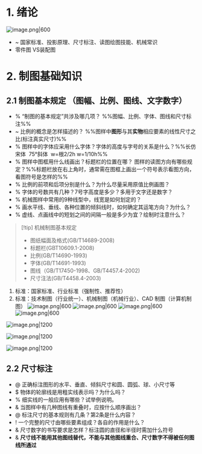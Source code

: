 # 1. 绪论 
![image.png|600](https://fig-1321973591.cos.ap-nanjing.myqcloud.com/20250320095400.png)

- ~ 国家标准、投影原理、尺寸标注、读图绘图技能、机械常识
- 零件图 VS装配图
# 2. 制图基础知识
## 2.1 制图基本规定 （图幅、比例、图线、文字数字）
- % “制图的基本规定”共涉及哪几项？ %%图幅、比例、字体、图线和尺寸标注%%
- ~ 比例的概念是怎样描述的？ %%图样中**图形**与其**实物**相应要素的线性尺寸之比(标注真实尺寸)%%
- % 图样中的字体应采用什么字体？字体的高度与字号的关系是什么？%%长仿宋体  75°斜体  w=根2/2h w=1/10h%%
- % 图样中图框用什么线画出？标题栏的位置在哪？ 图样的读图方向有哪些规定？%%标题栏放在右上角时，通常需在图框上画出一个符号表示看图方向，看图符号是怎样的%%
- % 比例的前项和后项分别是什么？为什么尽量采用原值比例画图？
- % 字体的号数共有几种？7号字高度是多少？多用于文字还是数字？
- % 机械图样中常用的9种线型中，线宽是如何划定的？
- % 画水平线、垂线、各种位置的倾斜线时，如何确定其运笔方向？为什么？
- % 虚线、点画线中的短划之间的间隔一般是多少为宜？绘制时注意什么？

>[!tip] 机械制图基本规定
> - 图纸幅面及格式(GB/T14689-2008)
> - 标题栏(GBT10609.1-2008)
> - 比例(GB/T14690-1993)
> - 字体(GB/T14691-1993)
> - 图线（GB/T17450-1998、GB/T4457.4-2002)
> - 尺寸注法(GB/T4458.4-2003)

1. 标准：国家标准、行业标准（强制性、推荐性）
2. 标准：技术制图（行业统一）、机械制图（机械行业）、CAD 制图（计算机制图）
![image.png|600](https://fig-1321973591.cos.ap-nanjing.myqcloud.com/20250320100954.png)
![image.png|600](https://fig-1321973591.cos.ap-nanjing.myqcloud.com/20250320102107.png)
![image.png|600](https://fig-1321973591.cos.ap-nanjing.myqcloud.com/20250320102128.png)
![image.png|600](https://fig-1321973591.cos.ap-nanjing.myqcloud.com/20250320102217.png)

![image.png|1200](https://fig-1321973591.cos.ap-nanjing.myqcloud.com/20250320102358.png)

![image.png|1200](https://fig-1321973591.cos.ap-nanjing.myqcloud.com/20250320103027.png)

![image.png|1200](https://fig-1321973591.cos.ap-nanjing.myqcloud.com/20250320103208.png)

## 2.2 尺寸标注
- @ 正确标注图形的水平、垂直、倾斜尺寸和圆、圆弧、球、小尺寸等 
- $ 物体的轮廓线是用粗实线表示吗？为什么吗？
- % 细实线的一般应用有哪些？试举例说明。
- & 当图样中有几种图线有重叠时，应按什么顺序画出？
- @ 标注尺寸的基本规则有几条？第2条是什么内容？
- ! 一个完整的尺寸由哪些要素组成？各自的作用是什么？
- & 尺寸数字的书写要求是怎样？标注圆的直径和半径时需加什么符号
- & **尺寸线不能用其他图线替代，不能与其他图线重合、尺寸数字不得被任何图线所通过**
